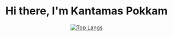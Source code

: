 <div align="center">
  <h1>Hi there, I'm Kantamas Pokkam</h1>


   [![Top Langs](https://github-readme-stats.vercel.app/api/top-langs/?username=HYDDDDD&layout=compact)](https://github.com/anuraghazra/github-readme-stats)
</div>

